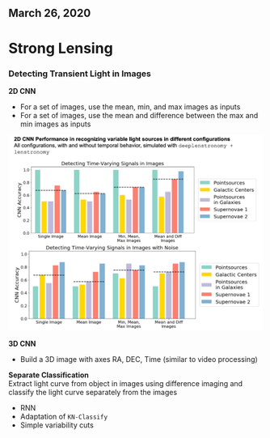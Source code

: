 ## March 26, 2020

# Strong Lensing

### Detecting Transient Light in Images

**2D CNN**

- For a set of images, use the mean, min, and max images as inputs
- For a set of images, use the mean and difference between the max and min images as inputs

![](./images/2dcnnresults.png)

**3D CNN**

- Build a 3D image with axes RA, DEC, Time (similar to video processing)

**Separate Classification**
<br>
Extract light curve from object in images using difference imaging and classify the light curve separately from the images

- RNN 
- Adaptation of `KN-Classify`
- Simple variability cuts